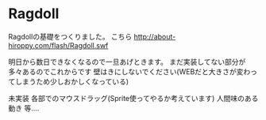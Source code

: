 Ragdoll
=======

Ragdollの基礎をつくりました。
こちら http://about-hiroppy.com/flash/Ragdoll.swf

明日から数日できなくなるので一旦あげときます。
まだ実装してない部分が多々あるのでこれからです
壁はきにしないでください(WEBだと大きさが変わってしまうため少しおかしくなっている)

未実装
各部でのマウスドラッグ(Sprite使ってやるか考えています)
人間味のある動き
等....

